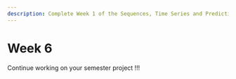 ```yaml
---
description: Complete Week 1 of the Sequences, Time Series and Prediction course.
---
```


# Week 6

Continue working on your semester project !!!

